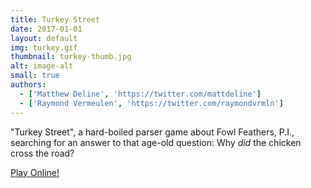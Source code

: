 ```yaml
---
title: Turkey Street
date: 2017-01-01
layout: default
img: turkey.gif
thumbnail: turkey-thumb.jpg
alt: image-alt
small: true
authors:
  - ['Matthew Deline', 'https://twitter.com/mattdeline']
  - ['Raymond Vermeulen', 'https://twitter.com/raymondvrmln']
---
```


"Turkey Street", a hard-boiled parser game about Fowl Feathers, P.I., searching for an answer to that age-old question: Why *did* the chicken cross the road?

[Play Online!](https://aradicaldreamer.github.io/turkeystreet_web/index.html)
